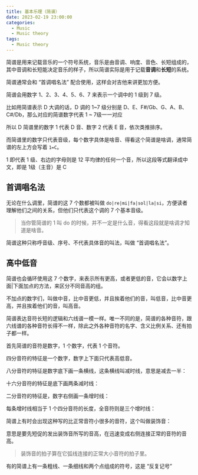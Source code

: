 ```yaml
---
title: 基本乐理（简谱）
date: 2023-02-19 23:00:00
categories:
  - Music
  - Music theory
tags:
  - Music theory
---
```

简谱是用来记载音乐的一个符号系统，音乐是由音调、响度、音色、长短组成的，其中音调和长短能决定音乐的样子，所以简谱实际是用于记载**音调**和**长短**的系统。

简谱通常会和 “首调唱名法” 配合使用，这样会对吉他来讲更加方便。

简谱会用数字 1、2、3、4、5、6、7 来表示一个调中的 1 级到 7 级。

比如用简谱表示 D 大调的话，D 调的 1~7 级分别是 D、E、F#/Gb、G、A、B、C#/Db，那么对应的简谱数字代表 1 ~ 7级一一对应

<hairy-image src="https://pic.imgdb.cn/item/63f323ebf144a01007634c1a.jpg" />

所以 D 简谱里的数字 1 代表 D 音、数字 2 代表 E 音，依次类推排序。

而简谱里的数字只代表音级，每个数字具体是啥音、得看这个简谱是啥调，通常简谱的左上方会写着 `1=C`。

1 即代表 1 级、右边的字母则是 12 平均律的任何一个音，所以这段等式翻译成中文，即是 1级（主音）是 C

<hairy-image src="https://pic.imgdb.cn/item/63f324b6f144a010076460c9.jpg" />

<!-- more -->
## 首调唱名法

无论在什么调里，简谱的这 7 个数都被叫做 `do|re|mi|fa|sol|la|si`，方便读者理解他们之间的关系，但他们只代表这个调的 7 个基本音级。

> 当你管简谱的 1 叫 do 的时候，并不一定是什么音，得看这段就是啥调才知道是啥音。

简谱这种只称呼音级、序号、不代表具体音的叫法，叫做 “首调唱名法”。

## 高中低音

简谱也会循环使用这 7 个数字，来表示所有更高，或者更低的音，它会以数字上面|下面加点的方法，来区分不同音高的组。

不加点的数字们，叫做中音，比中音更低，并且挨着他们的音，叫低音，比中音更高，并且挨着他们的音，叫高音。

简谱表达音符长短的逻辑和六线谱一模一样。唯一不同的是，简谱的各种音符，跟六线谱的各种音符长得不一样，除此之外各种音符的名字、含义比例关系、还有拍子都一样。

首先简谱的音符是数字，1 个数字，代表 1 个音符。

四分音符的特征是一个数字，数字上下面只代表高低音。

八分音符的特征是数字底下画一条横线，这条横线叫减时线，意思是减去一半：

<!-- more -->

<hairy-image src="https://pic.imgdb.cn/item/63f35fe5f144a01007ba4e09.jpg" />

十六分音符的特征是底下画两条减时线：

<hairy-image src="https://pic.imgdb.cn/item/63f36019f144a01007ba8e0f.jpg" />

二分音符的特征是，数字右侧画一条增时线：

<hairy-image src="https://pic.imgdb.cn/item/63f36049f144a01007bac7ef.jpg" />

每条增时线相当于 1 个四分音符的长度，全音符则是三个增时线：

<hairy-image src="https://pic.imgdb.cn/item/63f3616cf144a01007bca474.jpg" />

简谱上有时会出现这种写的比正常音符小很多的音符，这个叫做装饰音：

<hairy-image src="https://pic.imgdb.cn/item/63f364d4f144a01007c1b2c8.jpg" />

意思是要先短促的发出装饰音所写的音高，在迅速变成右侧连接正常的音符的音高。

> 装饰音的拍子算在它弧线连接的正常大小音符的拍子里。

有的简谱上有一条粗线、一条细线和两个点组成的符号，这是 “反复记号”

<hairy-image src="https://pic.imgdb.cn/item/63f365b1f144a01007c37e69.jpg" />